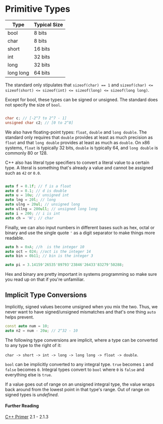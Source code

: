 # Primitive Types

| Type | **Typical** Size |
| ---- | ---- |
| bool | 8 bits |
| char | 8 bits |
| short | 16 bits |
| int | 32 bits |
| long | 32 bits|
| long long | 64 bits |

The standard only stipulates that `sizeof(char) == 1` and `sizeof(char) <= sizeof(short) <= sizeof(int) <= sizeof(long) <= sizeof(long long)`.

Except for bool, these types can be signed or unsigned. The standard does not specify the size of `bool`.

```c++

char c; // [-2^7 to 2^7 - 1]
unsigned char c2; // [0 to 2^8]

```

We also have floating-point types: `float`, `double` and `long double`.
The standard only requires that `double` provides at least as much precision as `float` and that `long double` provides at least as much as `double`.
On x86 systems, `float` is typically 32 bits, `double` is typically 64, and `long double` is commonly 80 or 128.

C++ also has literal type specifiers to convert a literal value to a certain type.
A literal is something that's already a value and cannot be assigned such as `42` or `0.0`.

```c++

auto f = 0.1f; // f is a float
auto d = 0.1; // d is double
auto u = 10u; // unsigned int
auto lng = 20l; // long
auto ulng = 20ul; // unsigned long
auto ullng = 200ull; // unsigned long long
auto i = 200; // i is int
auto ch = 'H'; // char

```

Finally, we can also input numbers in different bases such as hex, octal or binary and use the single quote `'` as a digit separator to make things more readable.

```c++
auto h = 0xA; //h  is the integer 10
auto oct = 024; //oct is the integer 14
auto bin = 0b11; // bin is the integer 3

auto pi = 3.14159'26535'89793'23846'26433'83279'50288;
```

Hex and binary are pretty important in systems programming so make sure you read up on that if you're unfamiliar.

## Implicit Type Conversions

Implicitly, signed values become unsigned when you mix the two. Thus, we never want to have signed/unsigned mismatches and that's one thing `auto` helps prevent.

```c++
const auto num = 10;
auto n2 = num - 20u; // 2^32 - 10
```

The following type conversions are implicit, where a type can be converted to any type to the right of it:

`char -> short -> int -> long -> long long -> float -> double`.

`bool` can be implicitly converted to any integral type. `true` becomes `1` and `false` becomes `0`. Integral types convert to `bool` where `0` is `false` and everything else is `true`.

If a value goes out of range on an unsigned integral type, the value wraps back around from the lowest point in that type's range. Out of range on signed types is *undefined*.

#### Further Reading

[C++ Primer](https://github.com/yanshengjia/cpp-playground/blob/master/cpp-primer/resource/C%2B%2B%20Primer%20(5th%20Edition).pdf) 2.1 - 2.1.3